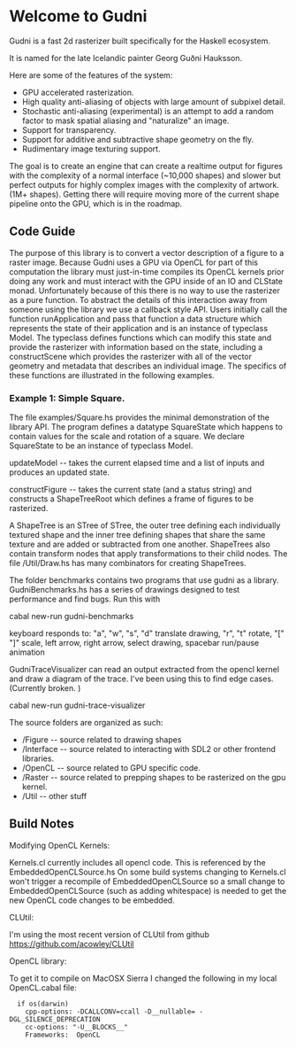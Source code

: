 # Welcome to Gudni

Gudni is a fast 2d rasterizer built specifically for the Haskell ecosystem.

It is named for the late Icelandic painter Georg Guðni Hauksson.

Here are some of the features of the system:

* GPU accelerated rasterization.
* High quality anti-aliasing of objects with large amount of subpixel detail.
* Stochastic anti-aliasing (experimental) is an attempt to add a random factor to mask spatial aliasing and "naturalize" an image.
* Support for transparency.
* Support for additive and subtractive shape geometry on the fly.
* Rudimentary image texturing support.

The goal is to create an engine that can create a realtime output for figures with the complexity of a normal interface (~10,000 shapes) and slower but perfect outputs for highly complex images  with the complexity of artwork. (1M+ shapes). Getting there will require moving more of the current shape pipeline onto the GPU, which is in the roadmap.

## Code Guide

The purpose of this library is to convert a vector description of a figure to a raster image. Because Gudni uses a GPU via OpenCL for part of this computation the library must just-in-time compiles its OpenCL kernels prior doing any work and must interact with the GPU inside of an IO and CLState monad. Unfortunately because of this there is no way to use the rasterizer as a pure function. To abstract the details of this interaction away from someone using the library we use a callback style API. Users initially call the function runApplication and pass that function a data structure which represents the state of their application and is an instance of typeclass Model. The typeclass defines functions which can modify this state and provide the rasterizer with information based on the state, including a constructScene which provides the rasterizer with all of the vector geometry and metadata that describes an individual image. The specifics of these functions are illustrated in the following examples.

### Example 1: Simple Square.
The file examples/Square.hs provides the minimal demonstration of the library API. The program defines a datatype SquareState which happens to contain values for the scale and rotation of a square.
We declare SquareState to be an instance of typeclass Model.



updateModel -- takes the current elapsed time and a list of inputs and produces an updated state.

constructFigure -- takes the current state (and a status string) and constructs a ShapeTreeRoot which defines a
frame of figures to be rasterized.

A ShapeTree is an STree of STree, the outer tree defining each individually textured shape and the inner tree defining shapes
that share the same texture and are added or subtracted from one another. ShapeTrees also contain transform nodes
that apply transformations to their child nodes. The file /Util/Draw.hs has many combinators for creating ShapeTrees.

The folder benchmarks contains two programs that use gudni as a library.
GudniBenchmarks.hs has a series of drawings designed to test performance and find bugs. Run this with

cabal new-run gudni-benchmarks

keyboard responds to: "a", "w", "s", "d" translate drawing, "r", "t" rotate, "[" "]" scale, left arrow, right arrow, select drawing, spacebar run/pause animation

GudniTraceVisualizer can read an output extracted from the opencl kernel and draw a diagram of the trace. I've been using this to find edge cases. (Currently broken. )

cabal new-run gudni-trace-visualizer


The source folders are organized as such:

* /Figure -- source related to drawing shapes
* /Interface -- source related to interacting with SDL2 or other frontend libraries.
* /OpenCL -- source related to GPU specific code.
* /Raster -- source related to prepping shapes to be rasterized on the gpu kernel.
* /Util -- other stuff

## Build Notes

Modifying OpenCL Kernels:

Kernels.cl currently includes all opencl code. This is referenced by the EmbeddedOpenCLSource.hs
On some build systems changing to Kernels.cl won't trigger a recompile of EmbeddedOpenCLSource
so a small change to EmbeddedOpenCLSource (such as adding whitespace) is needed to get the new OpenCL code changes to be embedded.

CLUtil:

I'm using the most recent version of CLUtil from github https://github.com/acowley/CLUtil

OpenCL library:

To get it to compile on MacOSX Sierra I changed the following in my local OpenCL.cabal file:

```
  if os(darwin)
    cpp-options: -DCALLCONV=ccall -D__nullable= -DGL_SILENCE_DEPRECATION
    cc-options: "-U__BLOCKS__"
    Frameworks:  OpenCL
```
